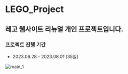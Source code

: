 # LEGO_Project
## 레고 웹사이트 리뉴얼 개인 프로젝트입니다.

### 프로젝트 진행 기간
+ 2023.06.28 - 2023.08.01 (35일)

![main_1](https://github.com/HanaKong/LEGO_Project/assets/130046750/2bc1e88f-2bc3-4356-ac0a-b5b94079d362)
